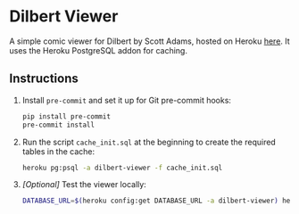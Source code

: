 # Dilbert Viewer

A simple comic viewer for Dilbert by Scott Adams, hosted on Heroku [here](https://dilbert-viewer.herokuapp.com).
It uses the Heroku PostgreSQL addon for caching.

## Instructions
1. Install `pre-commit` and set it up for Git pre-commit hooks:
    ```sh
    pip install pre-commit
    pre-commit install
    ```

2. Run the script `cache_init.sql` at the beginning to create the required tables in the cache:
    ```sh
    heroku pg:psql -a dilbert-viewer -f cache_init.sql
    ```

3. *[Optional]* Test the viewer locally:
    ```sh
    DATABASE_URL=$(heroku config:get DATABASE_URL -a dilbert-viewer) heroku local web
    ```
